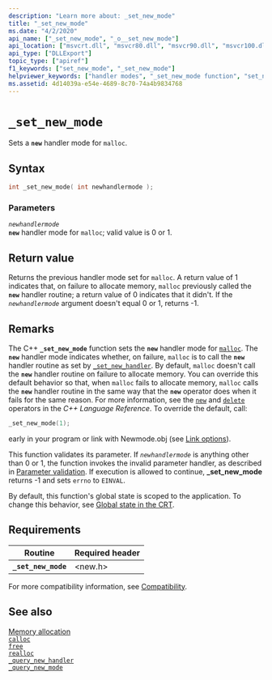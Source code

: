 ```yaml
---
description: "Learn more about: _set_new_mode"
title: "_set_new_mode"
ms.date: "4/2/2020"
api_name: ["_set_new_mode", "_o__set_new_mode"]
api_location: ["msvcrt.dll", "msvcr80.dll", "msvcr90.dll", "msvcr100.dll", "msvcr100_clr0400.dll", "msvcr110.dll", "msvcr110_clr0400.dll", "msvcr120.dll", "msvcr120_clr0400.dll", "ucrtbase.dll", "api-ms-win-crt-heap-l1-1-0.dll", "api-ms-win-crt-private-l1-1-0.dll"]
api_type: ["DLLExport"]
topic_type: ["apiref"]
f1_keywords: ["set_new_mode", "_set_new_mode"]
helpviewer_keywords: ["handler modes", "_set_new_mode function", "set_new_mode function"]
ms.assetid: 4d14039a-e54e-4689-8c70-74a4b9834768
---
```

# `_set_new_mode`

Sets a **`new`** handler mode for `malloc`.

## Syntax

```cpp
int _set_new_mode( int newhandlermode );
```

### Parameters

*`newhandlermode`*\
**`new`** handler mode for `malloc`; valid value is 0 or 1.

## Return value

Returns the previous handler mode set for `malloc`. A return value of 1 indicates that, on failure to allocate memory, `malloc` previously called the **`new`** handler routine; a return value of 0 indicates that it didn't. If the *`newhandlermode`* argument doesn't equal 0 or 1, returns -1.

## Remarks

The C++ **`_set_new_mode`** function sets the **`new`** handler mode for [`malloc`](malloc.md). The **`new`** handler mode indicates whether, on failure, `malloc` is to call the **`new`** handler routine as set by [`_set_new_handler`](set-new-handler.md). By default, `malloc` doesn't call the **`new`** handler routine on failure to allocate memory. You can override this default behavior so that, when `malloc` fails to allocate memory, `malloc` calls the **`new`** handler routine in the same way that the **`new`** operator does when it fails for the same reason. For more information, see the [`new`](../../cpp/new-operator-cpp.md) and [`delete`](../../cpp/delete-operator-cpp.md) operators in the *C++ Language Reference*. To override the default, call:

```cpp
_set_new_mode(1);
```

early in your program or link with Newmode.obj (see [Link options](../link-options.md)).

This function validates its parameter. If *`newhandlermode`* is anything other than 0 or 1, the function invokes the invalid parameter handler, as described in [Parameter validation](../parameter-validation.md). If execution is allowed to continue, <strong>_set_new_mode</strong> returns -1 and sets `errno` to `EINVAL`.

By default, this function's global state is scoped to the application. To change this behavior, see [Global state in the CRT](../global-state.md).

## Requirements

| Routine | Required header |
|---|---|
| **`_set_new_mode`** | \<new.h> |

For more compatibility information, see [Compatibility](../compatibility.md).

## See also

[Memory allocation](../memory-allocation.md)\
[`calloc`](calloc.md)\
[`free`](free.md)\
[`realloc`](realloc.md)\
[`_query_new_handler`](query-new-handler.md)\
[`_query_new_mode`](query-new-mode.md)
